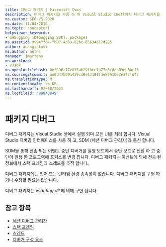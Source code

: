 ```yaml
---
title: 디버그 패키지 | Microsoft Docs
description: 디버그 패키지를 사용 하 여 Visual Studio shell에서 디버그 패키지를 실행 하 고 디버깅 인터페이스를 사용 하 고 세션 디버그 관리자와 통신 하 여 UI를 처리 하는 방법을 알아봅니다.
ms.custom: SEO-VS-2020
ms.date: 11/04/2016
ms.topic: conceptual
helpviewer_keywords:
- debugging [Debugging SDK], packages
ms.assetid: 99947fd4-fb87-4c69-b26c-65634e17d285
author: acangialosi
ms.author: anthc
manager: jmartens
ms.workload:
- vssdk
ms.openlocfilehash: 0e5296a77e835ab291bce7a77e3f0cb09eb6bcf5
ms.sourcegitcommit: ae6d47b09a439cd0e13180f5e89510e3e347fd47
ms.translationtype: MT
ms.contentlocale: ko-KR
ms.lasthandoff: 02/08/2021
ms.locfileid: "99840849"
---
```

# <a name="debug-package"></a>패키지 디버그
디버그 패키지는 Visual Studio 셸에서 실행 되며 모든 UI를 처리 합니다. Visual Studio 디버깅 인터페이스를 사용 하 고, SDM (세션 디버그 관리자)과 통신 합니다.

 SDM을 통해 전송 되는 이벤트 중단 디버거를 실행 모드에서 중단 모드로 전환 하 고 중단이 발생 한 프로그램에 포커스를 변경 합니다. 디버그 패키지는 이벤트에 의해 전송 된 정보에서 스택 프레임과 스레드를 추적 합니다.

 디버그 패키지에는 언어 또는 런타임 환경 종속성이 없습니다. 디버그 패키지를 구현 하거나 수정할 필요는 없습니다.

 디버그 패키지는 *vsdebug.dll* 에 의해 구현 됩니다.

## <a name="see-also"></a>참고 항목
- [세션 디버그 관리자](../../extensibility/debugger/session-debug-manager.md)
- [스택 프레임](../../extensibility/debugger/stack-frames.md)
- [스레드](../../extensibility/debugger/threads.md)
- [디버거 구성 요소](../../extensibility/debugger/debugger-components.md)
